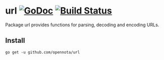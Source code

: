 url [![GoDoc](http://godoc.org/github.com/opennota/url?status.svg)](http://godoc.org/github.com/opennota/url) [![Build Status](https://travis-ci.org/opennota/url.png?branch=master)](https://travis-ci.org/opennota/url)
===

Package url provides functions for parsing, decoding and encoding URLs.

## Install

    go get -u github.com/opennota/url
